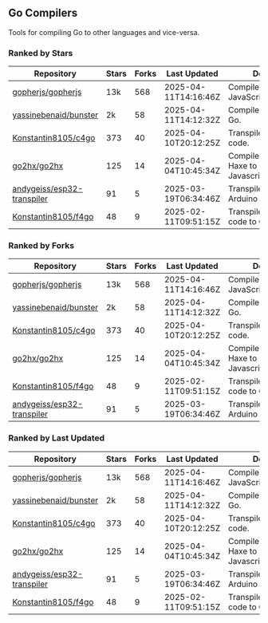 ## Go Compilers

Tools for compiling Go to other languages and vice-versa.

### Ranked by Stars

| Repository | Stars | Forks | Last Updated | Description | 
|------------|-------|-------|--------------|-------------|
| [gopherjs/gopherjs](https://github.com/gopherjs/gopherjs) | 13k | 568 | 2025-04-11T14:16:46Z |  Compiler from Go to JavaScript. |
| [yassinebenaid/bunster](https://github.com/yassinebenaid/bunster) | 2k | 58 | 2025-04-11T14:12:32Z |  Compile shell scripts to Go. |
| [Konstantin8105/c4go](https://github.com/Konstantin8105/c4go) | 373 | 40 | 2025-04-10T20:12:25Z |  Transpile C code to Go code. |
| [go2hx/go2hx](https://github.com/go2hx/go2hx) | 125 | 14 | 2025-04-04T10:45:34Z |  Compiler from Go to Haxe to Javascript/C++/Java/C#. |
| [andygeiss/esp32-transpiler](https://github.com/andygeiss/esp32-transpiler) | 91 | 5 | 2025-03-19T06:34:46Z |  Transpile Go into Arduino code. |
| [Konstantin8105/f4go](https://github.com/Konstantin8105/f4go) | 48 | 9 | 2025-02-11T09:51:15Z |  Transpile FORTRAN 77 code to Go code. |

### Ranked by Forks

| Repository | Stars | Forks | Last Updated | Description | 
|------------|-------|-------|--------------|-------------|
| [gopherjs/gopherjs](https://github.com/gopherjs/gopherjs) | 13k | 568 | 2025-04-11T14:16:46Z |  Compiler from Go to JavaScript. |
| [yassinebenaid/bunster](https://github.com/yassinebenaid/bunster) | 2k | 58 | 2025-04-11T14:12:32Z |  Compile shell scripts to Go. |
| [Konstantin8105/c4go](https://github.com/Konstantin8105/c4go) | 373 | 40 | 2025-04-10T20:12:25Z |  Transpile C code to Go code. |
| [go2hx/go2hx](https://github.com/go2hx/go2hx) | 125 | 14 | 2025-04-04T10:45:34Z |  Compiler from Go to Haxe to Javascript/C++/Java/C#. |
| [Konstantin8105/f4go](https://github.com/Konstantin8105/f4go) | 48 | 9 | 2025-02-11T09:51:15Z |  Transpile FORTRAN 77 code to Go code. |
| [andygeiss/esp32-transpiler](https://github.com/andygeiss/esp32-transpiler) | 91 | 5 | 2025-03-19T06:34:46Z |  Transpile Go into Arduino code. |

### Ranked by Last Updated

| Repository | Stars | Forks | Last Updated | Description | 
|------------|-------|-------|--------------|-------------|
| [gopherjs/gopherjs](https://github.com/gopherjs/gopherjs) | 13k | 568 | 2025-04-11T14:16:46Z |  Compiler from Go to JavaScript. |
| [yassinebenaid/bunster](https://github.com/yassinebenaid/bunster) | 2k | 58 | 2025-04-11T14:12:32Z |  Compile shell scripts to Go. |
| [Konstantin8105/c4go](https://github.com/Konstantin8105/c4go) | 373 | 40 | 2025-04-10T20:12:25Z |  Transpile C code to Go code. |
| [go2hx/go2hx](https://github.com/go2hx/go2hx) | 125 | 14 | 2025-04-04T10:45:34Z |  Compiler from Go to Haxe to Javascript/C++/Java/C#. |
| [andygeiss/esp32-transpiler](https://github.com/andygeiss/esp32-transpiler) | 91 | 5 | 2025-03-19T06:34:46Z |  Transpile Go into Arduino code. |
| [Konstantin8105/f4go](https://github.com/Konstantin8105/f4go) | 48 | 9 | 2025-02-11T09:51:15Z |  Transpile FORTRAN 77 code to Go code. |

